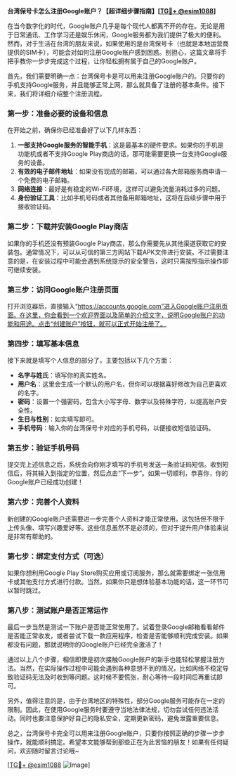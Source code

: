 **台湾保号卡怎么注册Google账户？【超详细步骤指南】[[TG💪+ @esim1088](https://t.me/s/esim1088)]**

在当今数字化的时代，Google账户几乎是每个现代人都离不开的存在。无论是用于日常通讯、工作学习还是娱乐休闲，Google服务都为我们提供了极大的便利。然而，对于生活在台湾的朋友来说，如果使用的是台湾保号卡（也就是本地运营商提供的SIM卡），可能会对如何注册Google账户感到困惑。别担心，这篇文章将手把手教你一步步完成这个过程，让你轻松拥有属于自己的Google账户。

首先，我们需要明确一点：台湾保号卡是可以用来注册Google账户的。只要你的手机支持Google服务，并且能够正常上网，那么就具备了注册的基本条件。接下来，我们将详细介绍整个注册流程。

### **第一步：准备必要的设备和信息**
在开始之前，确保你已经准备好了以下几样东西：
1. **一部支持Google服务的智能手机**：这是最基本的硬件要求。如果你的手机是功能机或者不支持Google Play商店的话，那可能需要更换一台支持Google服务的设备。
2. **有效的电子邮件地址**：如果没有现成的邮箱，可以通过各大邮箱服务商申请一个免费的电子邮箱。
3. **网络连接**：最好是有稳定的Wi-Fi环境，这样可以避免流量消耗过多的问题。
4. **身份验证工具**：比如手机号码或者其他备用邮箱地址，这将在后续步骤中用于接收验证码。

### **第二步：下载并安装Google Play商店**
如果你的手机还没有预装Google Play商店，那么你需要先从其他渠道获取它的安装包。通常情况下，可以从可信的第三方网站下载APK文件进行安装。不过需要注意的是，在安装过程中可能会遇到系统提示的安全警告，这时只需按照指示操作即可继续安装。

### **第三步：访问Google账户注册页面**
打开浏览器后，直接输入“https://accounts.google.com”进入Google账户注册页面。在这里，你会看到一个欢迎界面以及简单的介绍文字，说明Google账户的功能和用途。点击“创建账户”按钮，就可以正式开始注册了。

### **第四步：填写基本信息**
接下来就是填写个人信息的部分了。主要包括以下几个方面：
- **名字与姓氏**：填写你的真实姓名。
- **用户名**：这里会生成一个默认的用户名，但你可以根据喜好修改为自己更喜欢的名字。
- **密码**：设置一个强密码，包含大小写字母、数字以及特殊字符，以提高账户安全性。
- **生日与性别**：如实填写即可。
- **手机号码**：输入你的台湾保号卡对应的手机号码，以便接收短信验证码。

### **第五步：验证手机号码**
提交完上述信息之后，系统会向你刚才填写的手机号发送一条验证码短信。收到短信后，将其输入到指定的位置，然后点击“下一步”。如果一切顺利，恭喜你，你的Google账户已经成功创建！

### **第六步：完善个人资料**
新创建的Google账户还需要进一步完善个人资料才能正常使用。这包括但不限于上传头像、填写兴趣爱好等。这些信息虽然不是必须的，但对于提升用户体验来说是非常有帮助的。

### **第七步：绑定支付方式（可选）**
如果你想利用Google Play Store购买应用或订阅服务，那么就需要绑定一张信用卡或其他支付方式进行付款。当然，如果你只是想体验基本功能的话，这一环节可以暂时跳过。

### **第八步：测试账户是否正常运作**
最后一步当然是测试一下账户是否能正常使用了。试着登录Google邮箱看看邮件是否能正常收发，或者尝试下载一款应用程序，检查是否能够顺利完成安装。如果都没有问题，那就说明你的Google账户已经完全激活了！

通过以上八个步骤，相信即使是初次接触Google账户的新手也能轻松掌握注册方法。当然，在实际操作过程中可能会遇到各种意想不到的情况，比如网络不稳定导致验证码无法及时收到等问题。这时候不要慌张，耐心等待一段时间后再重试即可。

另外，值得注意的是，由于台湾地区的特殊性，部分Google服务可能存在一定的限制。因此，在使用Google服务时要遵守当地法律法规，切勿尝试任何违法活动。同时也要注意保护好自己的隐私安全，定期更新密码，避免泄露重要信息。

总之，台湾保号卡完全可以用来注册Google账户，只要你按照正确的步骤一步步操作，就能顺利搞定。希望本文能够帮到那些正在为此苦恼的朋友！如果有任何疑问，欢迎随时留言讨论哦~

[[TG💪+ @esim1088](https://t.me/s/esim1088) ![Image](https://i.postimg.cc/4NQfJmqS/Snipaste-2025-05-13-00-14-12.png)]